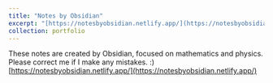 ```yaml
---
title: "Notes by Obsidian"
excerpt: "[https://notesbyobsidian.netlify.app/](https://notesbyobsidian.netlify.app/)"
collection: portfolio
---
```

These notes are created by Obsidian, focused on mathematics and physics. Please correct me if I make any mistakes. :)
[https://notesbyobsidian.netlify.app/](https://notesbyobsidian.netlify.app/)

